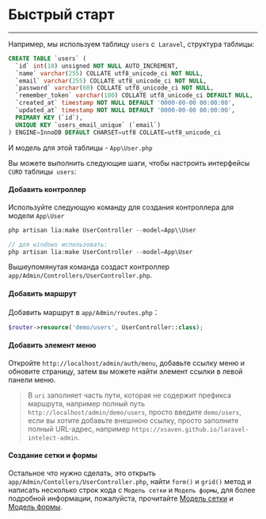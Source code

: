 # Быстрый старт #
------------

Например, мы используем таблицу `users` с` Laravel`, структура таблицы:

```sql
CREATE TABLE `users` (
  `id` int(10) unsigned NOT NULL AUTO_INCREMENT,
  `name` varchar(255) COLLATE utf8_unicode_ci NOT NULL,
  `email` varchar(255) COLLATE utf8_unicode_ci NOT NULL,
  `password` varchar(60) COLLATE utf8_unicode_ci NOT NULL,
  `remember_token` varchar(100) COLLATE utf8_unicode_ci DEFAULT NULL,
  `created_at` timestamp NOT NULL DEFAULT '0000-00-00 00:00:00',
  `updated_at` timestamp NOT NULL DEFAULT '0000-00-00 00:00:00',
  PRIMARY KEY (`id`),
  UNIQUE KEY `users_email_unique` (`email`)
) ENGINE=InnoDB DEFAULT CHARSET=utf8 COLLATE=utf8_unicode_ci
```

И модель для этой таблицы - `App\User.php`

Вы можете выполнить следующие шаги, чтобы настроить интерфейсы `CURD` таблицы` users`:

#### Добавить контроллер
Используйте следующую команду для создания контроллера для модели `App\User`

```php
php artisan lia:make UserController --model=App\\User

// для windows использовать:
php artisan lia:make UserController --model=App\User
```
Вышеупомянутая команда создаст контроллер `app/Admin/Controllers/UserController.php`.

#### Добавить маршрут
Добавить маршрут в `app/Admin/routes.php`：
```php
$router->resource('demo/users', UserController::class);
```

#### Добавить элемент меню
Откройте `http://localhost/admin/auth/menu`, добавьте ссылку меню и обновите страницу, затем вы можете найти элемент ссылки в левой панели меню.

>В `uri` заполняет часть пути, которая не содержит префикса маршрута, например полный путь `http://localhost/admin/demo/users`, просто введите `demo/users`, если вы хотите добавьте внешнюю ссылку, просто заполните полный URL-адрес, например `https://xsaven.github.io/laravel-intelect-admin`.

#### Создание сетки и формы
Остальное что нужно сделать, это открыть `app/Admin/Contollers/UserController.php`, найти `form()` и `grid()` метод и написать несколько строк кода с `Модель сетки` и `Модель формы`, для более подробной информации, пожалуйста, прочитайте [Модель сетки](/ru/model_grid_basic_usage.md) и [Модель формы](/ru/model_form_basic_usage.md).